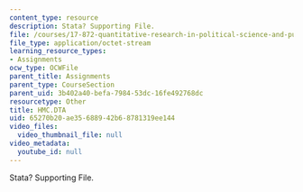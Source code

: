 ```yaml
---
content_type: resource
description: Stata? Supporting File.
file: /courses/17-872-quantitative-research-in-political-science-and-public-policy-spring-2004/65270b20ae35688942b68781319ee144_HMC.DTA
file_type: application/octet-stream
learning_resource_types:
- Assignments
ocw_type: OCWFile
parent_title: Assignments
parent_type: CourseSection
parent_uid: 3b402a40-befa-7984-53dc-16fe492768dc
resourcetype: Other
title: HMC.DTA
uid: 65270b20-ae35-6889-42b6-8781319ee144
video_files:
  video_thumbnail_file: null
video_metadata:
  youtube_id: null
---
```

Stata? Supporting File.

